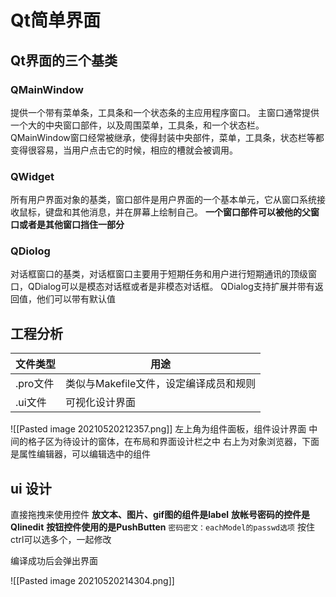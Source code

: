 # Qt简单界面
## Qt界面的三个基类
### QMainWindow
提供一个带有菜单条，工具条和一个状态条的主应用程序窗口。
主窗口通常提供一个大的中央窗口部件，以及周围菜单，工具条，和一个状态栏。
QMainWindow窗口经常被继承，使得封装中央部件，菜单，工具条，状态栏等都变得很容易，当用户点击它的时候，相应的槽就会被调用。


### QWidget
所有用户界面对象的基类，窗口部件是用户界面的一个基本单元，它从窗口系统接收鼠标，键盘和其他消息，并在屏幕上绘制自己。
**一个窗口部件可以被他的父窗口或者是其他窗口挡住一部分**

### QDiolog
对话框窗口的基类，对话框窗口主要用于短期任务和用户进行短期通讯的顶级窗口，QDialog可以是模态对话框或者是非模态对话框。
QDialog支持扩展并带有返回值，他们可以带有默认值


## 工程分析
| 文件类型 | 用途                                   |
| -------- | -------------------------------------- |
| .pro文件 | 类似与Makefile文件，设定编译成员和规则 |
| .ui文件  | 可视化设计界面                         |
![[Pasted image 20210520212357.png]]
左上角为组件面板，组件设计界面
中间的格子区为待设计的窗体，在布局和界面设计栏之中
右上为对象浏览器，下面是属性编辑器，可以编辑选中的组件

## ui 设计
直接拖拽来使用控件
**放文本、图片、gif图的组件是label**
**放帐号密码的控件是Qlinedit**
**按钮控件使用的是PushButten**
`密码密文：eachModel的passwd选项`
按住ctrl可以选多个，一起修改

编译成功后会弹出界面

![[Pasted image 20210520214304.png]]


